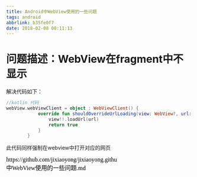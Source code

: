 ```yaml
---
title: Android中WebView使用的一些问题
tags: android
abbrlink: b35fe0f7
date: 2018-02-08 00:11:13
---
```




# 问题描述：WebView在fragment中不显示

解决代码如下：

```kotlin
//kotlin 代码
webView.webViewClient = object : WebViewClient() {
            override fun shouldOverrideUrlLoading(view: WebView?, url: String?): Boolean {
                view!!.loadUrl(url)
                return true
            }
        }
```

此代码同样强制在webview中打开对应的网页

<script src="https://jixiaoyong.github.io/js/edit_on_github.js"></script>
<iframe id="iframeid" scrolling=false height="50" frameborder="no" border="0" marginwidth="0" marginheight="0" onload="Javascript:editOnGithub()" srcdoc="<div id=&quot;url&quot;>https://github.com/jixiaoyong/jixiaoyong.github.io/blob/hexo_blog/blog/source/_posts/Android中WebView使用的一些问题.md</div>"></iframe>
